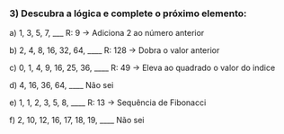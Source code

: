 ### 3) Descubra a lógica e complete o próximo elemento:

a) 1, 3, 5, 7, ___ R: 9 -> Adiciona 2 ao número anterior

b) 2, 4, 8, 16, 32, 64, ____ R: 128 -> Dobra o valor anterior

c) 0, 1, 4, 9, 16, 25, 36, ____ R: 49 -> Eleva ao quadrado o valor do indice

d) 4, 16, 36, 64, ____ Não sei

e) 1, 1, 2, 3, 5, 8, ____ R: 13 -> Sequência de Fibonacci

f) 2, 10, 12, 16, 17, 18, 19, ____ Não sei
